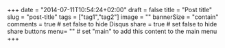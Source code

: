 +++
date = "2014-07-11T10:54:24+02:00"
draft = false
title = "Post title"
slug = "post-title"
tags = ["tag1","tag2"]
image = ""
bannerSize = "contain"
comments = true	# set false to hide Disqus
share = true	# set false to hide share buttons
menu= ""		# set "main" to add this content to the main menu
+++